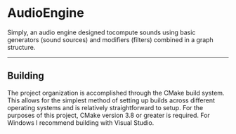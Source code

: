 # AudioEngine

Simply, an audio engine designed tocompute sounds using basic generators (sound sources) and modifiers (filters) combined in a graph structure.

---
## Building

The project organization is accomplished through the CMake build system. This allows for the simplest method of setting up builds across different operating systems and is relatively straightforward to setup. For the purposes of this project, CMake version 3.8 or greater is required. For Windows I recommend building with Visual Studio.
